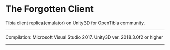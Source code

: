 The  Forgotten Client
=====
Tibia client replica(emulator) on Unity3D for OpenTibia community.

*** 
Compilation:
Microsoft Visual Studio 2017.
Unity3D  ver. 2018.3.0f2 or higher
***

